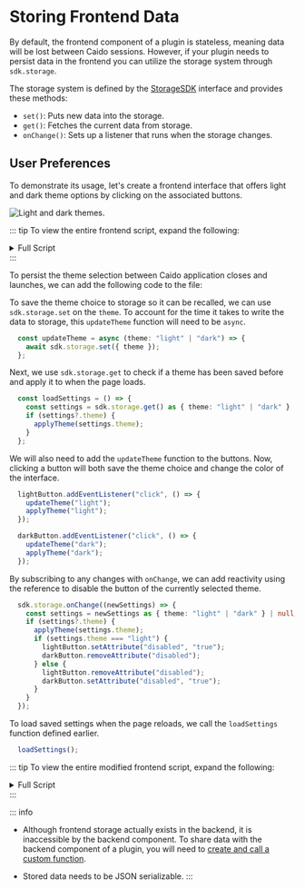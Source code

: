 # Storing Frontend Data

By default, the frontend component of a plugin is stateless, meaning data will be lost between Caido sessions. However, if your plugin needs to persist data in the frontend you can utilize the storage system through `sdk.storage`.

The storage system is defined by the [StorageSDK](/reference/sdks/frontend/#sdk) interface and provides these methods:

- `set()`: Puts new data into the storage.
- `get()`: Fetches the current data from storage.
- `onChange()`: Sets up a listener that runs when the storage changes.

## User Preferences

To demonstrate its usage, let's create a frontend interface that offers light and dark theme options by clicking on the associated buttons.

<img alt="Light and dark themes." src="/_images/ui_themes.png" center/>

::: tip
To view the entire frontend script, expand the following:

<details>
<summary>Full Script</summary>

``` ts
import "./styles/index.css";

import type { FrontendSDK } from "./types";

export const init = async (sdk: FrontendSDK) => {
  const root = document.createElement("div");
  root.style.height = "100%";
  root.style.width = "100%";
  root.id = `plugin--frontend-vanilla`;

  const container = document.createElement("div");

  const lightButton = sdk.ui.button({
    variant: "primary",
    label: "Light",
  });

  const darkButton = sdk.ui.button({
    variant: "primary",
    label: "Dark",
  });

  // Function to apply theme.
  const applyTheme = (theme: "light" | "dark") => {
    if (theme === "dark") {
      root.style.backgroundColor = "#202227";
    } else {
      root.style.backgroundColor = "#D2D3D5";
    }
  };

  // Add event listeners.
  lightButton.addEventListener("click", () => {
    applyTheme("light");
  });

  darkButton.addEventListener("click", () => {
    applyTheme("dark");
  });

  // Assemble UI.
  container.appendChild(lightButton);
  container.appendChild(darkButton);
  root.appendChild(container);

  sdk.navigation.addPage("/frontend-storage-demo", {
    body: root,
  });

  sdk.sidebar.registerItem("Frontend Storage Demo", "/frontend-storage-demo");
};
```

</details>
:::

To persist the theme selection between Caido application closes and launches, we can add the following code to the file:

To save the theme choice to storage so it can be recalled, we can use `sdk.storage.set` on the `theme`. To account for the time it takes to write the data to storage, this `updateTheme` function will need to be `async`.

``` ts
  const updateTheme = async (theme: "light" | "dark") => {
    await sdk.storage.set({ theme });
  };
```

Next, we use `sdk.storage.get` to check if a theme has been saved before and apply it to when the page loads.

``` ts
  const loadSettings = () => {
    const settings = sdk.storage.get() as { theme: "light" | "dark" } | null;
    if (settings?.theme) {
      applyTheme(settings.theme);
    }
  };
```

We will also need to add the `updateTheme` function to the buttons. Now, clicking a button will both save the theme choice and change the color of the interface.

``` ts
  lightButton.addEventListener("click", () => {
    updateTheme("light");
    applyTheme("light");
  });

  darkButton.addEventListener("click", () => {
    updateTheme("dark");
    applyTheme("dark");
  });
```

By subscribing to any changes with `onChange`, we can add reactivity using the reference to disable the button of the currently selected theme.

``` ts
  sdk.storage.onChange((newSettings) => {
    const settings = newSettings as { theme: "light" | "dark" } | null;
    if (settings?.theme) {
      applyTheme(settings.theme);
      if (settings.theme === "light") {
        lightButton.setAttribute("disabled", "true");
        darkButton.removeAttribute("disabled");
      } else {
        lightButton.removeAttribute("disabled");
        darkButton.setAttribute("disabled", "true");
      }
    }
  });
```

To load saved settings when the page reloads, we call the `loadSettings` function defined earlier.

``` ts
  loadSettings();
```

::: tip
To view the entire modified frontend script, expand the following:

<details>
<summary>Full Script</summary>

``` ts
import "./styles/index.css";

import type { FrontendSDK } from "./types";

export const init = async (sdk: FrontendSDK) => {
  const root = document.createElement("div");
  root.style.height = "100%";
  root.style.width = "100%";
  root.id = `plugin--frontend-vanilla`;

  const container = document.createElement("div");

  const lightButton = sdk.ui.button({
    variant: "primary",
    label: "Light",
  });

  const darkButton = sdk.ui.button({
    variant: "primary",
    label: "Dark",
  });


  // Function to update theme.
  const updateTheme = async (theme: "light" | "dark") => {
    await sdk.storage.set({ theme });
  };

  // Function to apply theme.
  const applyTheme = (theme: "light" | "dark") => {
    if (theme === "dark") {
      root.style.backgroundColor = "#202227";
    } else {
      root.style.backgroundColor = "#D2D3D5";
    }
  };

  // Function to load settings.
  const loadSettings = () => {
    const settings = sdk.storage.get() as { theme: "light" | "dark" } | null;
    if (settings?.theme) {
      applyTheme(settings.theme);
    }
  };

  // Add event listeners.
  lightButton.addEventListener("click", () => {
    updateTheme("light");
    applyTheme("light");
  });

  darkButton.addEventListener("click", () => {
    updateTheme("dark");
    applyTheme("dark");
  });

  // Subscribe to storage changes.
  sdk.storage.onChange((newSettings) => {
    const settings = newSettings as { theme: "light" | "dark" } | null;
    if (settings?.theme) {
      applyTheme(settings.theme);
      // Update button states based on current theme
      if (settings.theme === "light") {
        lightButton.setAttribute("disabled", "true");
        darkButton.removeAttribute("disabled");
      } else {
        lightButton.removeAttribute("disabled");
        darkButton.setAttribute("disabled", "true");
      }
    }
  });

  // Assemble UI.
  container.appendChild(lightButton);
  container.appendChild(darkButton);

  // Load saved settings on init.
  loadSettings();

  root.appendChild(container);

  sdk.navigation.addPage("/frontend-storage-demo", {
    body: root,
  });

  sdk.sidebar.registerItem("Frontend Storage Demo", "/frontend-storage-demo");
};
```

</details>
:::

::: info

- Although frontend storage actually exists in the backend, it is inaccessible by the backend component. To share data with the backend component of a plugin, you will need to [create and call a custom function](/guides/components/rpc.md).

- Stored data needs to be JSON serializable.
:::
